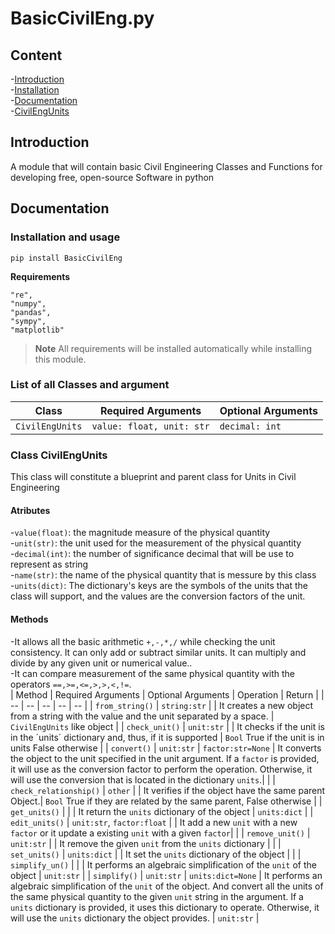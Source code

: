# BasicCivilEng.py
## Content
-[Introduction](#Introductio)  <br />
-[Installation](#Installation)  <br />
-[Documentation](#Documentation)  <br />
    -[CivilEngUnits](#CivilEngUnits) <br />

## Introduction
A module that will contain basic Civil Engineering Classes and Functions for developing free, open-source Software in python
## Documentation
### Installation and usage
```
pip install BasicCivilEng
```

**Requirements**

```
"re",
"numpy",
"pandas",
"sympy",
"matplotlib"
```
> **Note** All requirements will be installed automatically while installing this module.
### List of all Classes and argument
| Class | Required Arguments | Optional Arguments |
| -- | -- | -- |
| `CivilEngUnits` | `value: float, unit: str`  | `decimal: int` |

### Class CivilEngUnits
This class will constitute a blueprint and parent class for Units in Civil Engineering

#### Atributes
-`value(float)`: the magnitude measure of the physical quantity  <br />
-`unit(str)`: the unit used for the measurement of the physical quantity  <br />
-`decimal(int)`: the number of significance decimal that will be use to represent as string  <br />
-`name(str)`: the name of the physical quantity that is messure by this class <br />
-`units(dict)`: The dictionary's keys are the symbols of the units that the class will support, and the values are the conversion factors of the unit. <br />

#### Methods
-It allows all the basic arithmetic `+,-,*,/` while checking the unit consistency. It can only add or subtract similar units. It can multiply and divide by any given unit or numerical value..<br />
-It can compare measurement of the same physical quantity with the operators `==,>=,<=,>,>,<,!=`. <br />
| Method | Required Arguments | Optional Arguments | Operation | Return | 
| -- | -- | -- | -- | -- |
| `from_string()` | `string:str`  |  | It creates a new object from a string with the value and the unit separated by a space. | `CivilEngUnits` like object |
| `check_unit()` | `unit:str`  |  | It checks if the unit is in the ´units´ dictionary and, thus, if it is supported | `Bool` True if the unit is in units False otherwise |
| `convert()` | `unit:str`  | `factor:str=None` | It converts the object to the unit specified in the unit argument. If a `factor` is provided, it will use as the conversion factor to perform the operation. Otherwise, it will use the conversion that is located in the dictionary `units`.|  |
| `check_relationship()` | `other`  |  | It verifies if the object have the same parent Object.| `Bool` True if they are related by the same parent, False otherwise |
| `get_units()` |  |  | It return the `units` dictionary of the object | `units:dict` |
| `edit_units()` | `unit:str`, `factor:float`  |  | It add a new `unit` with a new `factor` or it update a existing `unit` with a given `factor`|  |
| `remove_unit()` | `unit:str` |  | It remove the given `unit` from the `units` dictionary |  |
| `set_units()` | `units:dict` |  | It set the `units` dictionary of the object |  |
| `simplify_un()` | |  | It performs an algebraic simplification of the `unit` of the object | `unit:str` |
| `simplify()` | `unit:str` |  `units:dict=None` |  It performs an algebraic simplification of the `unit` of the object. And convert all the units of the same physical quantity to the given `unit` string in the argument. If a `units` dictionary is provided, it uses this dictionary to operate. Otherwise, it will use the `units` dictionary the object provides. | `unit:str` |








   

